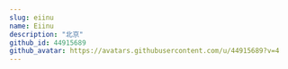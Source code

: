 ```yaml
---
slug: eiinu
name: Eiinu
description: "北京"
github_id: 44915689
github_avatar: https://avatars.githubusercontent.com/u/44915689?v=4
---
```


